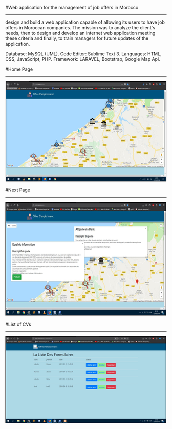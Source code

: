 #Web application for the management of job offers in Morocco
************************************************************

design and build a web application capable of allowing its users to have job offers in Moroccan companies. The mission was to analyze the client's needs, then to design and develop an internet web application meeting these criteria and finally, to train managers for future updates of the application.

Database: MySQL (UML).
Code Editor: Sublime Text 3.
Languages: HTML, CSS, JavaScript, PHP.
Framework: LARAVEL, Bootstrap, Google Map Api.

#Home Page
**********
![](1.png)

#Next Page
**********
![](2.png)

#List of CVs
********************
![](3.png)
